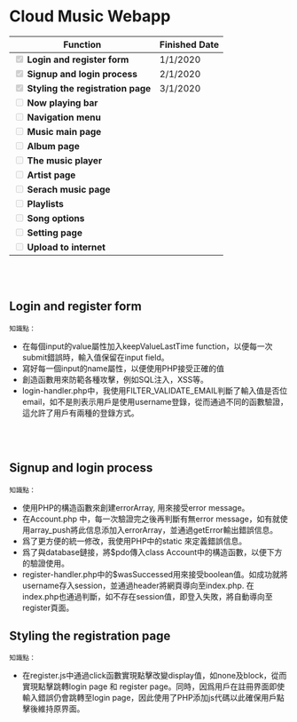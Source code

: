 # Cloud Music Webapp

| Function                                                                          | Finished Date |
| --------------------------------------------------------------------------------- | ------------- |
| <input type="checkbox" disabled checked /> <b>Login and register form</b>         |    1/1/2020   |
| <input type="checkbox" disabled checked /> <b>Signup and login process</b>        |    2/1/2020   |
| <input type="checkbox" disabled checked /> <b>Styling the registration page</b>   |    3/1/2020   |
| <input type="checkbox" disabled /> <b>Now playing bar</b>                         |               |
| <input type="checkbox" disabled /> <b>Navigation menu</b>                         |               |
| <input type="checkbox" disabled /> <b>Music main page</b>                         |               |
| <input type="checkbox" disabled /> <b>Album page</b>                              |               |
| <input type="checkbox" disabled /> <b>The music player</b>                        |               |
| <input type="checkbox" disabled /> <b>Artist page</b>                             |               |
| <input type="checkbox" disabled /> <b>Serach music page</b>                       |               |
| <input type="checkbox" disabled /> <b>Playlists</b>                               |               |
| <input type="checkbox" disabled /> <b>Song options</b>                            |               |
| <input type="checkbox" disabled /> <b>Setting page</b>                            |               |
| <input type="checkbox" disabled /> <b>Upload to internet</b>                      |               |

<br><br>

## Login and register form

`知識點：`

* 在每個input的value屬性加入keepValueLastTime function，以便每一次submit錯誤時，輸入值保留在input field。
* 寫好每一個input的name屬性，以便使用PHP接受正確的值
* 創造函數用來防範各種攻擊，例如SQL注入，XSS等。
* login-handler.php中，我使用FILTER_VALIDATE_EMAIL判斷了輸入值是否位email，如不是則表示用戶是使用username登錄，從而通過不同的函數驗證，這允許了用戶有兩種的登錄方式。

<br><br>

## Signup and login process

`知識點：`

* 使用PHP的構造函數來創建errorArray, 用來接受error message。
* 在Account.php 中，每一次驗證完之後再判斷有無error message，如有就使用array_push將此信息添加入errorArray，並通過getError輸出錯誤信息。
* 爲了更方便的統一修改，我使用PHP中的static 來定義錯誤信息。
* 爲了與database鏈接，將$pdo傳入class Account中的構造函數，以便下方的驗證使用。
* register-handler.php中的$wasSuccessed用來接受boolean值。如成功就將username存入session，並通過header將網頁導向至index.php. 在index.php也通過判斷，如不存在session值，即登入失敗，將自動導向至register頁面。

## Styling the registration page

`知識點：`

* 在register.js中通過click函數實現點擊改變display值，如none及block，從而實現點擊跳轉login page 和 register page。同時，因爲用戶在註冊界面即使輸入錯誤仍會跳轉至login page，因此使用了PHP添加js代碼以此確保用戶點擊後維持原界面。 


